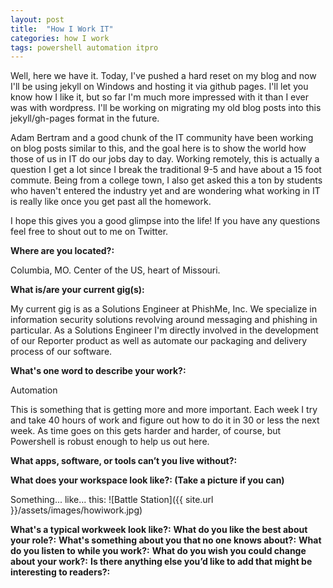 ```yaml
---
layout: post
title:  "How I Work IT"
categories: how I work
tags: powershell automation itpro
---
```

Well, here we have it.  Today, I've pushed a hard reset on my blog and now I'll be using jekyll on Windows and hosting it via github pages.  I'll let you know how I like it, but so far I'm much more impressed with it than I ever was with wordpress.  I'll be working on migrating my old blog posts into this jekyll/gh-pages format in the future.

Adam Bertram and a good chunk of the IT community have been working on blog posts similar to this, and the goal here is to show the world how those of us in IT do our jobs day to day.  Working remotely, this is actually a question I get a lot since I break the traditional 9-5 and have about a 15 foot commute.  Being from a college town, I also get asked this a ton by students who haven't entered the industry yet and are wondering what working in IT is really like once you get past all the homework.

I hope this gives you a good glimpse into the life!  If you have any questions feel free to shout out to me on Twitter.

**Where are you located?:**

Columbia, MO.  Center of the US, heart of Missouri.

**What is/are your current gig(s):**

My current gig is as a Solutions Engineer at PhishMe, Inc.  We specialize in information security solutions revolving around messaging and phishing in particular.  As a Solutions Engineer I'm directly involved in the development of our Reporter product as well as automate our packaging and delivery process of our software.

**What's one word to describe your work?:**

Automation

This is something that is getting more and more important.  Each week I try and take 40 hours of work and figure out how to do it in 30 or less the next week.  As time goes on this gets harder and harder, of course, but Powershell is robust enough to help us out here.

**What apps, software, or tools can’t you live without?:**



**What does your workspace look like?: (Take a picture if you can)**

Something...  like...  this:
![Battle Station]({{ site.url }}/assets/images/howiwork.jpg)

**What's a typical workweek look like?:**
**What do you like the best about your role?:**
**What's something about you that no one knows about?:**
**What do you listen to while you work?:**
**What do you wish you could change about your work?:**
**Is there anything else you’d like to add that might be interesting to readers?:**